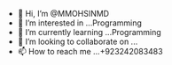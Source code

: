 - 👋 Hi, I’m @MMOHSINMD
- 👀 I’m interested in ...Programming
- 🌱 I’m currently learning ...Programming
- 💞️ I’m looking to collaborate on ...
- 📫 How to reach me ...+923242083483

<!---
MMOHSINMD/MMOHSINMD is a ✨ special ✨ repository because its `README.md` (this file) appears on your GitHub profile.
You can click the Preview link to take a look at your changes.
--->
